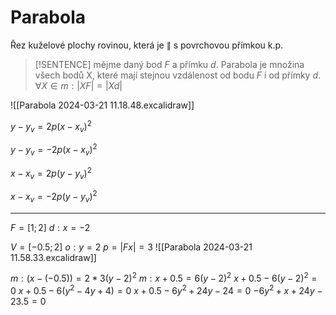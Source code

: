 # Parabola

Řez kuželové plochy rovinou, která je $\parallel$ s povrchovou přímkou k.p.

> [!SENTENCE]
> mějme daný bod $F$ a přímku $d$. Parabola je množina všech bodů X, které mají stejnou vzdálenost od bodu $F$ i od přímky $d$.
> $\forall X\in m: |XF|=|Xd|$

![[Parabola 2024-03-21 11.18.48.excalidraw]]


$y-y_v=2p(x-x_v)^2$

$y-y_v=-2p(x-x_v)^2$

$x-x_v=2p(y-y_v)^2$

$x-x_v=-2p(y-y_v)^2$


---

$F=[1;2]$
$d:x=-2$

$V=[-0.5;2]$
$o:y=2$
$p=|Fx|=3$
![[Parabola 2024-03-21 11.58.33.excalidraw]]

$m:(x-(-0.5))=2*3(y-2)^2$
$m:x+0.5=6(y-2)^2$
$x+0.5-6(y-2)^2=0$
$x+0.5-6(y^2-4y+4)=0$
$x+0.5-6y^2+24y-24=0$
$-6y^2+x+24y-23.5=0$

